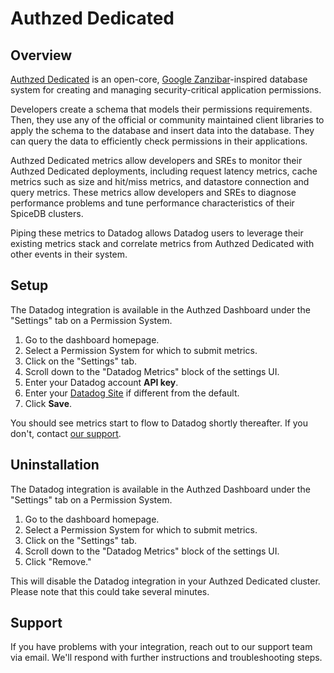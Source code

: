 # Authzed Dedicated

## Overview

[Authzed Dedicated][1] is an open-core, [Google Zanzibar][2]-inspired database system for creating and managing security-critical application permissions.

Developers create a schema that models their permissions requirements. Then, they use any of the official or community maintained client libraries to apply the schema to the database and insert data into the database. They can query the data to efficiently check permissions in their applications.

Authzed Dedicated metrics allow developers and SREs to monitor their Authzed Dedicated deployments, including request latency metrics, cache metrics such as size and hit/miss metrics, and datastore connection and query metrics. These metrics allow developers and SREs to diagnose performance problems and tune performance characteristics of their SpiceDB clusters.

Piping these metrics to Datadog allows Datadog users to leverage their existing metrics stack and correlate metrics from Authzed Dedicated with other events in their system.

## Setup

The Datadog integration is available in the Authzed Dashboard under the "Settings" tab on a Permission System.

1.  Go to the dashboard homepage.
2.  Select a Permission System for which to submit metrics.
2.  Click on the "Settings" tab.
3.  Scroll down to the "Datadog Metrics" block of the settings UI.
4.  Enter your Datadog account **API key**.
5.  Enter your [Datadog Site][3] if different from the default.
6.  Click **Save**.

You should see metrics start to flow to Datadog shortly thereafter. If you don't, contact [our support][4].

## Uninstallation

The Datadog integration is available in the Authzed Dashboard under the "Settings" tab on a Permission System.

1.  Go to the dashboard homepage.
2.  Select a Permission System for which to submit metrics.
2.  Click on the "Settings" tab.
3.  Scroll down to the "Datadog Metrics" block of the settings UI.
4.  Click "Remove."

This will disable the Datadog integration in your Authzed Dedicated cluster. Please note that this could take several minutes.

## Support

If you have problems with your integration, reach out to our support team via email. We'll respond with further instructions and troubleshooting steps.


[1]: https://authzed.com/products/authzed-dedicated
[2]: https://authzed.com/zanzibar
[3]: https://docs.datadoghq.com/getting_started/site/
[4]: support@authzed.com